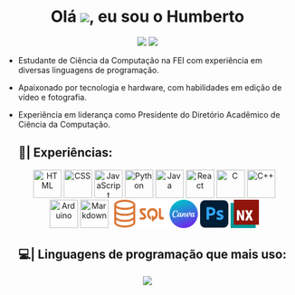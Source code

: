 <h1 align="center">Olá  <img src="https://media.giphy.com/media/hvRJCLFzcasrR4ia7z/giphy.gif" width="30px"/>, eu sou o Humberto </h1>

<div align = "center">
  <a href = "mailto:humbertopellegrini007@gmail.com"><img src="https://img.shields.io/badge/-Gmail-%23333?style=for-the-badge&logo=gmail&logoColor=white" target="_blank"></a>
  <a href="https://www.linkedin.com/in/humberto-pellegrini-feiano?utm_source=share&utm_campaign=share_via&utm_content=profile&utm_medium=android_app" target="_blank"><img src="https://img.shields.io/badge/-LinkedIn-%230077B5?style=for-the-badge&logo=linkedin&logoColor=white" target="_blank"></a> 
</div>

- Estudante de Ciência da Computação na FEI com experiência em diversas linguagens de programação. 
- Apaixonado por tecnologia e hardware, com habilidades em edição de vídeo e fotografia. 
- Experiência em liderança como Presidente do Diretório Acadêmico de Ciência da Computação.

  ## 👾| Experiências:

  <div align = "center">
    <img width=50px height=50px src="https://cdn.jsdelivr.net/gh/devicons/devicon@latest/icons/html5/html5-original.svg" title="HTML"/>
    <img width=50px height=50px src="https://cdn.jsdelivr.net/gh/devicons/devicon@latest/icons/css3/css3-original.svg" title="CSS"/>
    <img width=50px height=50px src="https://cdn.jsdelivr.net/gh/devicons/devicon@latest/icons/javascript/javascript-original.svg" title="JavaScript"/>
    <img width=50px height=50px src="https://cdn.jsdelivr.net/gh/devicons/devicon@latest/icons/python/python-original.svg" title="Python"/>
    <img width=50px height=50px src="https://cdn.jsdelivr.net/gh/devicons/devicon@latest/icons/java/java-original.svg" title="Java"/>
    <img width=50px height=50px src="https://cdn.jsdelivr.net/gh/devicons/devicon@latest/icons/react/react-original.svg" title="React"/>
    <img width=50px height=50px src="https://cdn.jsdelivr.net/gh/devicons/devicon@latest/icons/c/c-original.svg" title="C"/>
    <img width=50px height=50px src="https://cdn.jsdelivr.net/gh/devicons/devicon@latest/icons/cplusplus/cplusplus-original.svg" title="C++"/>
    <img width=50px height=50px src="https://cdn.jsdelivr.net/gh/devicons/devicon@latest/icons/arduino/arduino-original.svg" title="Arduino"/>
    <img width=50px height=50px src="https://cdn.jsdelivr.net/gh/devicons/devicon@latest/icons/markdown/markdown-original.svg" title="Markdown"/>
    <img width=100px height=50px src="img/sql.png" title="SQL"/>
    <img width=50px height=50px src="img/canva.png" title="SQL"/>
    <img width=50px height=50px src="img/ps.png" title="SQL"/>
    <img width=50px height=50px src="img/nx.png" title="SQL"/>
  </div>

  ## 💻| Linguagens de programação que mais uso:
<div align = "center">
<img height="185em" src="https://github-readme-stats.vercel.app/api/top-langs/?username=&layout=donut&title_color=eee3ee&text_color=eee3ee&icon_color=73007e&bg_color=FF0000,CC0000,990000,660000,330000,000000&locale=pt-br&hide_border=true&hide_title=true">
</div>
